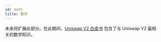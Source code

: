 ```yaml
---
id: math
title: 数学
---
```


未来将扩展此部分。在此期间，[Uniswap V2 白皮书](https://uniswap.org/whitepaper.pdf) 包含了与 Uniswap V2 最相关的数学知识。